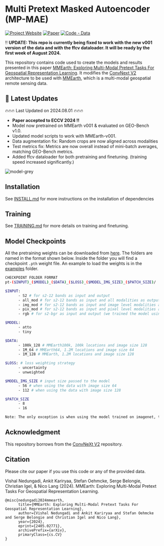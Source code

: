# Multi Pretext Masked Autoencoder (MP-MAE)




[![Project Website](https://img.shields.io/badge/Project%20Website-8A2BE2)](https://vishalned.github.io/mmearth)
[![Paper](https://img.shields.io/badge/arXiv-2405.02771-blue)](https://arxiv.org/abs/2405.02771)
[![Code - Data](https://img.shields.io/badge/Code%20--%20Data-darkgreen)](https://github.com/vishalned/MMEarth-data/tree/main)


:bangbang:  **UPDATE: This repo is currently being fixed to work with the new v001 version of the data and with the ffcv dataloader. It will be ready by the first week of August 2024.** 

This repository contains code used to create the models and results presented in this paper [MMEarth: Exploring Multi-Modal Pretext Tasks For Geospatial Representation Learning](https://arxiv.org/abs/2405.02771). It modifies the [ConvNext V2](https://arxiv.org/abs/2301.00808) architecture to be used with [MMEarth](https://github.com/vishalned/MMEarth-data), which is a multi-modal geospatial remote sensing data. 

## 📢 Latest Updates
:fire::fire::fire: Last Updated on 2024.08.01 :fire::fire::fire:

- **Paper accepted to ECCV 2024 !!**
- Model now pretrained on MMEarth v001 & evaluated on GEO-Bench v1.0.
- Updated model scripts to work with MMEarth-v001.
- Data augmentation fix: Random crops are now aligned across modalities
- Test metrics fix: Metrics are now overall instead of mini-batch averages, matching GEO-Bench metrics.
- Added ffcv dataloader for both pretraining and finetuning. (training speed increased significantly.)


![model-grey](https://github.com/vishalned/MMEarth-train/assets/27778126/d7defca4-f603-4f00-af7d-f18e4fb3be84)

## Installation
See [INSTALL.md](https://github.com/vishalned/MMEarth-train/blob/main/INSTALL.md) for more instructions on the installation of dependencies


## Training 
See [TRAINING.md](https://github.com/vishalned/MMEarth-train/blob/main/TRAINING.md) for more details on training and finetuning. 

## Model Checkpoints
All the pretraining weights can be downloaded from [here](https://sid.erda.dk/sharelink/g23YOnaaTp). The folders are named in the format shown below. Inside the folder you will find a checkpoint `.pth` weight file. An example to load the weights is in the [examples](https://github.com/vishalned/MMEarth-train/tree/main/examples) folder.

```sh
CHECKPOINT FOLDER FORMAT
pt-($INPUT)_($MODEL)_($DATA)_($LOSS)_($MODEL_IMG_SIZE)_($PATCH_SIZE)/

$INPUT:
      - S2 # for s2-12 bands as input and output
      - all_mod # for s2-12 bands as input and all modalities as output
      - img_mod # for s2-12 bands as input and image level modalities as output
      - pix_mod # for s2-12 bands as input and pixel level modalities as output
      - rgb # for s2-bgr as input and output (we trained the model using bgr ordering)

$MODEL:
      - atto
      - tiny

$DATA:
      - 100k_128 # MMEarth100k, 100k locations and image size 128
      - 1M_64 # MMEarth64, 1.2M locations and image size 64
      - 1M_128 # MMEarth, 1.2M locations and image size 128

$LOSS: # loss weighting strategy
      - uncertainty
      - unweighted

$MODEL_IMG_SIZE # input size passed to the model
      - 56 # when using the data with image size 64
      - 112 # when using the data with image size 128

$PATCH_SIZE
      - 8
      - 16

Note: The only exception is when using the model trained on imagenet, the folder path is pt-imagenet_atto_200epochs_224_32/

```



## Acknowledgment
This repository borrows from the [ConvNeXt V2](https://github.com/facebookresearch/ConvNeXt-V2/tree/main) repository.

## Citation
Please cite our paper if you use this code or any of the provided data.

Vishal Nedungadi, Ankit Kariryaa, Stefan Oehmcke, Serge Belongie, Christian Igel, & Nico Lang (2024). MMEarth: Exploring Multi-Modal Pretext Tasks For Geospatial Representation Learning.
```
@misc{nedungadi2024mmearth,
      title={MMEarth: Exploring Multi-Modal Pretext Tasks For Geospatial Representation Learning},
      author={Vishal Nedungadi and Ankit Kariryaa and Stefan Oehmcke and Serge Belongie and Christian Igel and Nico Lang},
      year={2024},
      eprint={2405.02771},
      archivePrefix={arXiv},
      primaryClass={cs.CV}
}
```


